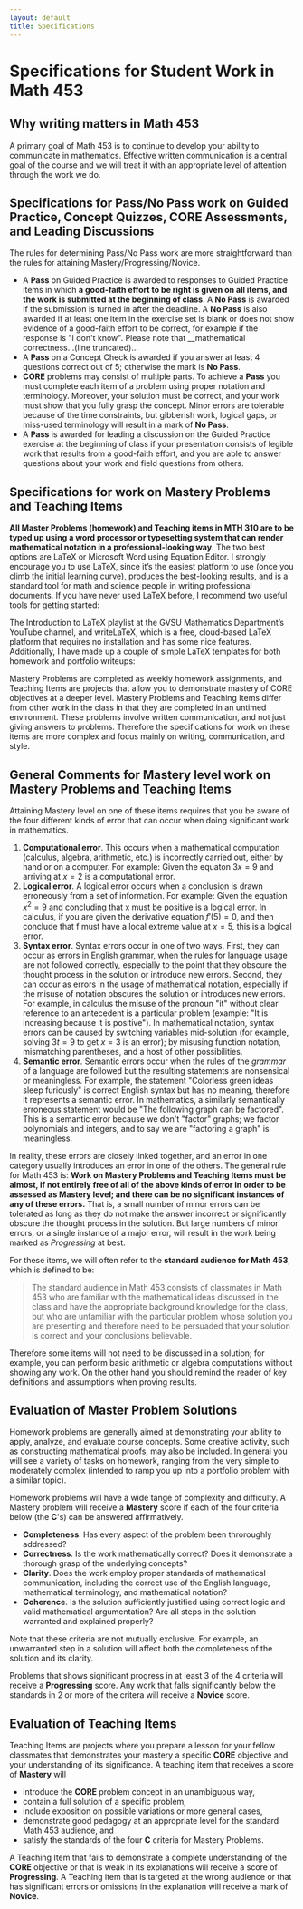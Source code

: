 ```yaml
---
layout: default
title: Specifications
---
```


# Specifications for Student Work in Math 453

## Why writing matters in Math 453

A primary goal of Math 453 is to continue to develop your ability to communicate in mathematics. Effective written communication is a central goal of the course and we will treat it with an appropriate level of attention through the work we do.

## Specifications for Pass/No Pass work on Guided Practice, Concept Quizzes, CORE Assessments, and Leading Discussions

The rules for determining Pass/No Pass work are more straightforward than the rules for attaining Mastery/Progressing/Novice. 
+ A __Pass__ on Guided Practice is awarded to responses to Guided Practice items in which __a good-faith effort to be right is given on all items, and the work is submitted at the beginning of class__. A __No Pass__ is awarded if the submission is turned in after the deadline. A __No Pass__ is also awarded if at least one item in the exercise set is blank or does not show evidence of a good-faith effort to be correct, for example if the response is "I don't know". Please note that __mathematical correctness...(line truncated)...
+ A __Pass__ on a Concept Check is awarded if you answer at least 4 questions correct out of 5; otherwise the mark is __No Pass__. 
+ __CORE__ problems may consist of multiple parts. To achieve a __Pass__ you must complete each item of a problem using proper notation and terminology. Moreover, your solution must be correct, and your work must show that you fully grasp the concept. Minor errors are tolerable because of the time constraints, but gibberish work, logical gaps, or miss-used terminology will result in a mark of __No Pass__.
+ A __Pass__ is awarded for leading a discussion on the Guided Practice exercise at the beginning of class if your presentation consists of legible work that results from a good-faith effort, and you are able to answer questions about your work and field questions from others.


## Specifications for work on Mastery Problems and Teaching Items

__All Master Problems (homework) and Teaching items in MTH 310 are to be typed up using a word processor or typesetting system that can render mathematical notation in a professional-looking way__. The two best options are LaTeX or Microsoft Word using Equation Editor. I strongly encourage you to use LaTeX, since it’s the easiest platform to use (once you climb the initial learning curve), produces the best-looking results, and is a standard tool for math and science people in writing professional documents. If you have never used LaTeX before, I recommend two useful tools for getting started:

The Introduction to LaTeX playlist at the GVSU Mathematics Department’s YouTube channel, and
writeLaTeX, which is a free, cloud-based LaTeX platform that requires no installation and has some nice features.
Additionally, I have made up a couple of simple LaTeX templates for both homework and portfolio writeups:

Mastery Problems are completed as weekly homework assignments, and Teaching Items are projects that allow you to demonstrate mastery of CORE objectives at a deeper level. Mastery Problems and Teaching Items differ from other work in the class in that they are completed in an untimed environment. These problems involve written communication, and not just giving answers to problems. Therefore the specifications for work on these items are more complex and focus mainly on writing, communication, and style. 

## General Comments for Mastery level work on Mastery Problems and Teaching Items

Attaining Mastery level on one of these items requires that you be aware of the four different kinds of error that can occur when doing significant work in mathematics. 

1. __Computational error__. This occurs when a mathematical computation (calculus, algebra, arithmetic, etc.) is incorrectly carried out, either by hand or on a computer. For example: Given the equaton $3x = 9$ and arriving at $x = 2$ is a computational error. 
2. __Logical error__. A logical error occurs when a conclusion is drawn erroneously from a set of information. For example: Given the equation $x^2 = 9$ and concluding that x must be positive is a logical error. In calculus, if you are given the derivative equation $f'(5) = 0$, and then conclude that f must have a local extreme value at $x = 5$, this is a logical error. 
3. __Syntax error__. Syntax errors occur in one of two ways. First, they can occur as errors in English grammar, when the rules for language usage are not followed correctly, especially to the point that they obscure the thought process in the solution or introduce new errors. Second, they can occur as errors in the usage of mathematical notation, especially if the misuse of notation obscures the solution or introduces new errors. For example, in calculus the misuse of the pronoun "it" without clear reference to an antecedent is a particular problem (example: "It is increasing because it is positive"). In mathematical notation, syntax errors can be caused by switching variables mid-solution (for example, solving $3t = 9$ to get $x = 3$ is an error); by misusing function notation, mismatching parentheses, and a host of other possibilities. 
4. __Semantic error__. Semantic errors occur when the rules of the _grammar_ of a language are followed but the resulting statements are nonsensical or meaningless. For example, the statement "Colorless green ideas sleep furiously" is correct English syntax but has no meaning, therefore it represents a semantic error. In mathematics, a similarly semantically erroneous statement would be "The following graph can be factored". This is a semantic error because we don't "factor" graphs; we factor polynomials and integers, and to say we are "factoring a graph" is meaningless.

In reality, these errors are closely linked together, and an error in one category usually introduces an error in one of the others. The general rule for Math 453 is: __Work on Mastery Problems and Teaching Items must be almost, if not  entirely free of all of the above kinds of error in order to be assessed as Mastery level; and there can be no significant instances of any of these errors.__ That is, a small number of minor errors can be tolerated as long as they do not make the answer incorrect or significantly obscure the thought process in the solution. But large numbers of minor errors, or a single instance of a major error, will result in the work being marked as _Progressing_ at best.

For these items, we will often refer to the __standard audience for Math 453__, which is defined to be: 

>The standard audience in Math 453 consists of classmates in Math 453 who are familiar with the mathematical ideas discussed in the class and have the appropriate background knowledge for the class, but who are unfamiliar with the particular problem whose solution you are presenting and therefore need to be persuaded that your solution is correct and your conclusions believable. 

Therefore some items will not need to be discussed in a solution; for example, you can perform basic arithmetic or algebra computations without showing any work. On the other hand you should remind the reader of key definitions and assumptions when proving results. 

## Evaluation of Master Problem Solutions

Homework problems are generally aimed at demonstrating your ability to apply, analyze, and evaluate course concepts. Some creative activity, such as constructing mathematical proofs, may also be included. In general you will see a variety of tasks on homework, ranging from the very simple to moderately complex (intended to ramp you up into a portfolio problem with a similar topic).

Homework problems will have a wide tange of complexity and difficulty. A Mastery problem will receive a __Mastery__ score if each of the four criteria below (the __C__'s) can be answered affirmatively. 

- __Completeness__. Has every aspect of the problem been throroughly addressed?  
- __Correctness__. Is the work mathematically correct? Does it demonstrate a thorough grasp of the underlying concepts?
- __Clarity__. Does the work employ proper standards of mathematical communication, including the correct use of the English language, mathematical terminology, and mathematical notation?
- __Coherence__. Is the solution sufficiently justified using correct logic and valid mathematical argumentation? Are all steps in the solution warranted and explained properly?

Note that these criteria are not mutually exclusive. For example, an unwarranted step in a solution will affect both the completeness of the solution and its clarity.

Problems that shows significant progress in at least 3 of the 4 criteria will receive a __Progressing__ score. Any work that falls significantly below the standards in 2 or more of the critera will receive a __Novice__ score. 

## Evaluation of Teaching Items

Teaching Items are projects where you prepare a lesson for your fellow classmates that demonstrates your mastery a specific __CORE__ objective and your understanding of its significance. A teaching item that receives a score of __Mastery__ will 

- introduce the __CORE__ problem concept in an unambiguous way,
- contain a full solution of a specific problem, 
- include exposition on possible variations or more general cases,
- demonstrate good pedagogy at an appropriate level for the standard Math 453 audience, and
- satisfy the standards of the four __C__ criteria for Mastery Problems.

A Teaching Item that fails to demonstrate a complete understanding of the __CORE__ objective or that is weak in its explanations will receive a score of __Progressing__. A Teaching item that is targeted at the wrong audience or that has significant errors or omissions in the explanation will receive a mark of __Novice__. 




